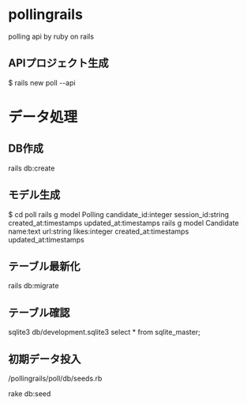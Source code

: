 # pollingrails
polling api by ruby on rails


## APIプロジェクト生成

$ rails new poll --api

# データ処理

## DB作成
rails db:create

## モデル生成

$ cd poll
rails g model Polling candidate_id:integer session_id:string created_at:timestamps updated_at:timestamps
rails g model Candidate name:text url:string likes:integer created_at:timestamps updated_at:timestamps


## テーブル最新化
rails db:migrate

## テーブル確認

sqlite3 db/development.sqlite3
select * from sqlite_master;

## 初期データ投入

/pollingrails/poll/db/seeds.rb

rake db:seed

